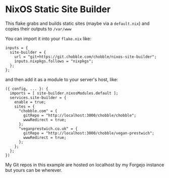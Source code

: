 # NixOS Static Site Builder

This flake grabs and builds static sites (maybe via a `default.nix`) and copies their outputs to `/var/www`

You can import it into your `flake.nix` like:

```
inputs = {
  site-builder = {
    url = "git+https://git.chobble.com/chobble/nixos-site-builder";
    inputs.nixpkgs.follows = "nixpkgs";
  };
};
```

and then add it as a module to your server's host, like:

```
({ config, ... }: {
  imports = [ site-builder.nixosModules.default ];
  services.site-builder = {
    enable = true;
    sites = {
      "chobble.com" = {
        gitRepo = "http://localhost:3000/chobble/chobble";
        wwwRedirect = true;
      };
      "veganprestwich.co.uk" = {
        gitRepo = "http://localhost:3000/chobble/vegan-prestwich";
        wwwRedirect = true;
      };
    };
  };
})
```

My Git repos in this example are hosted on localhost by my Forgejo instance but yours can be wherever.
